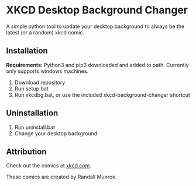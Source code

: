 <h1> XKCD Desktop Background Changer</h1>
<p>A simple python tool to update your desktop background to always be the latest (or a random) xkcd comic.</p>

<h2>Installation</h2>
<p><b>Requirements: </b>Python3 and pip3 downloaded and added to path. Currently only supports windows machines.</p>
<ol>
  <li>Download repository</li>
  <li>Run setup.bat</li>
  <li>Run xkcdbg.bat, or use the included xkcd-background-changer shortcut</li>
</ol>

<h2>Uninstallation</h2>
<ol>
  <li>Run uninstall.bat</li>
  <li>Change your desktop background</li>
</ol>

<h2>Attribution</h2>
<p>Check out the comics at <a href='https://xkcd.com/'>xkcd.com</a>.</p>
<p>These comics are created by Randall Munroe.</p>
